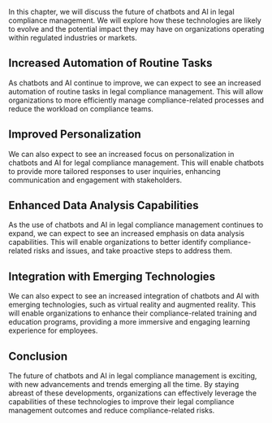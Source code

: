 
In this chapter, we will discuss the future of chatbots and AI in legal compliance management. We will explore how these technologies are likely to evolve and the potential impact they may have on organizations operating within regulated industries or markets.

Increased Automation of Routine Tasks
-------------------------------------

As chatbots and AI continue to improve, we can expect to see an increased automation of routine tasks in legal compliance management. This will allow organizations to more efficiently manage compliance-related processes and reduce the workload on compliance teams.

Improved Personalization
------------------------

We can also expect to see an increased focus on personalization in chatbots and AI for legal compliance management. This will enable chatbots to provide more tailored responses to user inquiries, enhancing communication and engagement with stakeholders.

Enhanced Data Analysis Capabilities
-----------------------------------

As the use of chatbots and AI in legal compliance management continues to expand, we can expect to see an increased emphasis on data analysis capabilities. This will enable organizations to better identify compliance-related risks and issues, and take proactive steps to address them.

Integration with Emerging Technologies
--------------------------------------

We can also expect to see an increased integration of chatbots and AI with emerging technologies, such as virtual reality and augmented reality. This will enable organizations to enhance their compliance-related training and education programs, providing a more immersive and engaging learning experience for employees.

Conclusion
----------

The future of chatbots and AI in legal compliance management is exciting, with new advancements and trends emerging all the time. By staying abreast of these developments, organizations can effectively leverage the capabilities of these technologies to improve their legal compliance management outcomes and reduce compliance-related risks.
